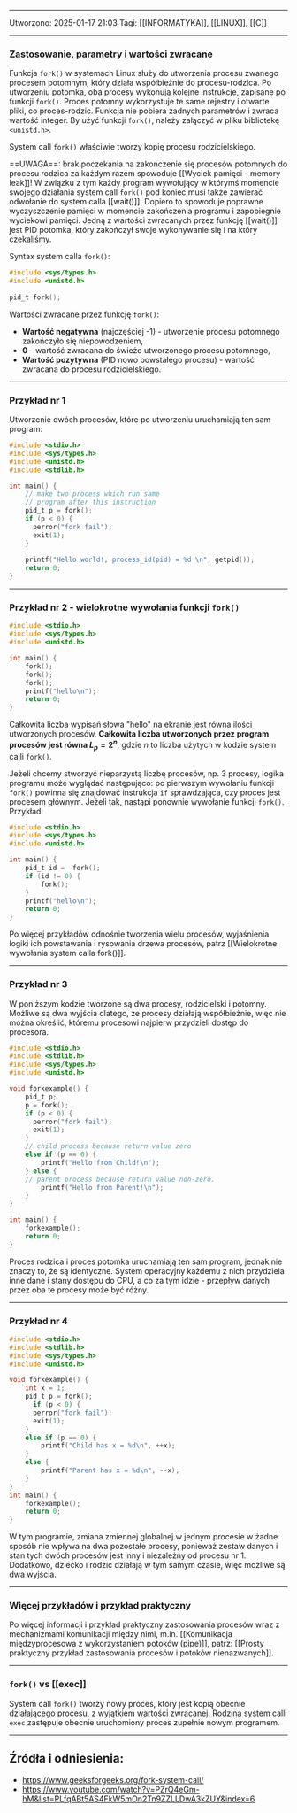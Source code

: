 
---
Utworzono: 2025-01-17 21:03
Tagi: [[INFORMATYKA]], [[LINUX]], [[C]]

---

### **Zastosowanie, parametry i wartości zwracane**
Funkcja `fork()` w systemach Linux służy do utworzenia procesu zwanego procesem potomnym, który działa współbieżnie do procesu-rodzica. Po utworzeniu potomka, oba procesy wykonują kolejne instrukcje, zapisane po funkcji `fork()`. Proces potomny wykorzystuje te same rejestry i otwarte pliki, co proces-rodzic. Funkcja nie pobiera żadnych parametrów i zwraca wartość integer. By użyć funkcji `fork()`, należy załączyć w pliku bibliotekę `<unistd.h>`.

System call `fork()` właściwie tworzy kopię procesu rodzicielskiego.

==UWAGA==: brak poczekania na zakończenie się procesów potomnych do procesu rodzica za każdym razem spowoduje [[Wyciek pamięci - memory leak]]! W związku z tym każdy program wywołujący w którymś momencie swojego działania system call `fork()` pod koniec musi także zawierać odwołanie do system calla [[wait()]]. Dopiero to spowoduje poprawne wyczyszczenie pamięci w momencie zakończenia programu i zapobiegnie wyciekowi pamięci. Jedną z wartości zwracanych przez funkcję [[wait()]] jest PID potomka, który zakończył swoje wykonywanie się i na który czekaliśmy.

Syntax system calla `fork()`:

```c
#include <sys/types.h>  
#include <unistd.h>  
  
pid_t fork();
```

Wartości zwracane przez funkcję `fork()`:
- **Wartość negatywna** (najczęściej -1) - utworzenie procesu potomnego zakończyło się niepowodzeniem,
- **0** - wartość zwracana do świeżo utworzonego procesu potomnego,
- **Wartość pozytywna** (PID nowo powstałego procesu) - wartość zwracana do procesu rodzicielskiego.

---
### **Przykład nr 1**
Utworzenie dwóch procesów, które po utworzeniu uruchamiają ten sam program:

```c
#include <stdio.h>
#include <sys/types.h>
#include <unistd.h>
#include <stdlib.h>

int main() {
    // make two process which run same
    // program after this instruction
    pid_t p = fork();
    if (p < 0) {
      perror("fork fail");
      exit(1);
    }
    
    printf("Hello world!, process_id(pid) = %d \n", getpid());
    return 0;
}
```

---
### **Przykład nr 2 - wielokrotne wywołania funkcji `fork()`**

```c
#include <stdio.h>
#include <sys/types.h>
#include <unistd.h>

int main() {
    fork();
    fork();
    fork();
    printf("hello\n");
    return 0;
}
```

Całkowita liczba wypisań słowa "hello" na ekranie jest równa ilości utworzonych procesów. **Całkowita liczba utworzonych przez program procesów jest równa $L_{p} = 2^n$**, gdzie $n$ to liczba użytych w kodzie system calli `fork()`.

Jeżeli chcemy stworzyć nieparzystą liczbę procesów, np. 3 procesy, logika programu może wyglądać następująco: po pierwszym wywołaniu funkcji `fork()` powinna się znajdować instrukcja `if` sprawdzająca, czy proces jest procesem głównym. Jeżeli tak, nastąpi ponownie wywołanie funkcji `fork()`. Przykład:

```c
#include <stdio.h>
#include <sys/types.h>
#include <unistd.h>

int main() {
    pid_t id =  fork();
    if (id != 0) {
	    fork();
    }
    printf("hello\n");
    return 0;
}
```

Po więcej przykładów odnośnie tworzenia wielu procesów, wyjaśnienia logiki ich powstawania i rysowania drzewa procesów, patrz [[Wielokrotne wywołania system calla fork()]].

---
### **Przykład nr 3**
W poniższym kodzie tworzone są dwa procesy, rodzicielski i potomny. Możliwe są dwa wyjścia dlatego, że procesy działają współbieżnie, więc nie można określić, któremu procesowi najpierw przydzieli dostęp do procesora.

```c
#include <stdio.h>
#include <stdlib.h>
#include <sys/types.h>
#include <unistd.h>

void forkexample() {
    pid_t p;
    p = fork();
    if (p < 0) {
      perror("fork fail");
      exit(1);
    }
    // child process because return value zero
    else if (p == 0) {
        printf("Hello from Child!\n");
	} else {
    // parent process because return value non-zero.
        printf("Hello from Parent!\n");
    }
}

int main() {
    forkexample();
    return 0;
}
```

Proces rodzica i proces potomka uruchamiają ten sam program, jednak nie znaczy to, że są identyczne. System operacyjny każdemu z nich przydziela inne dane i stany dostępu do CPU, a co za tym idzie - przepływ danych przez oba te procesy może być różny.

---

### **Przykład nr 4**

```c
#include <stdio.h>
#include <stdlib.h>
#include <sys/types.h>
#include <unistd.h>

void forkexample() {
    int x = 1;
    pid_t p = fork();
      if (p < 0) {
      perror("fork fail");
      exit(1);
    }
    else if (p == 0) {
        printf("Child has x = %d\n", ++x);
    }
    else { 
        printf("Parent has x = %d\n", --x);
	}
}
int main() {
    forkexample();
    return 0;
}
```

W tym programie, zmiana zmiennej globalnej w jednym procesie w żadne sposób nie wpływa na dwa pozostałe procesy, ponieważ zestaw danych i stan tych dwóch procesów jest inny i niezależny od procesu nr 1. Dodatkowo, dziecko i rodzic działają w tym samym czasie, więc możliwe są dwa wyjścia.

---
### **Więcej przykładów i przykład praktyczny**
Po więcej informacji i przykład praktyczny zastosowania procesów wraz z mechanizmami komunikacji między nimi, m.in. [[Komunikacja międzyprocesowa z wykorzystaniem potoków (pipe)]], patrz: [[Prosty praktyczny przykład zastosowania procesów i potoków nienazwanych]].

---

### **`fork()` vs [[exec]]**
System call `fork()` tworzy nowy proces, który jest kopią obecnie działającego procesu, z wyjątkiem wartości zwracanej. Rodzina system calli ``exec`` zastępuje obecnie uruchomiony proces zupełnie nowym programem. 


---
## Źródła i odniesienia:
- https://www.geeksforgeeks.org/fork-system-call/
- https://www.youtube.com/watch?v=PZrQ4eGm-hM&list=PLfqABt5AS4FkW5mOn2Tn9ZZLLDwA3kZUY&index=6